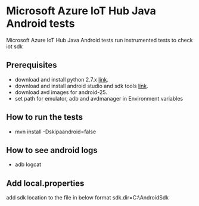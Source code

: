 # Microsoft Azure IoT Hub Java Android tests

Microsoft Azure IoT Hub Java Android tests run instrumented tests to check iot sdk

## Prerequisites 

 * download and install python 2.7.x [link](https://www.python.org/downloads/).
 * download and install android studio and sdk tools [link](https://developer.android.com/studio/index.html).
 * download avd images for android-25.
 * set path for emulator, adb and avdmanager in Environment variables 

## How to run the tests

- mvn install -Dskipaandroid=false 

## How to see android logs

- adb logcat


## Add local.properties
add sdk location to the file in below format
sdk.dir=C\:\\AndroidSdk